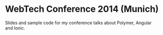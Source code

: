 # WebTech Conference 2014 (Munich)

Slides and sample code for my conference talks about Polymer, Angular and Ionic.
